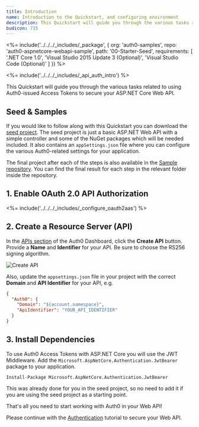 ```yaml
---
title: Introduction
name: Introduction to the Quickstart, and configuring environment
description: This Quickstart will guide you through the various tasks related to using Auth0-issued JSON Web Tokens to secure your ASP.NET Core Web API.
budicon: 715
---
```


<%= include('../../../_includes/_package', {
  org: 'auth0-samples',
  repo: 'auth0-aspnetcore-webapi-sample',
  path: '00-Starter-Seed',
  requirements: [
    '.NET Core 1.0',
    'Visual Studio 2015 Update 3 (Optional)',
    'Visual Studio Code (Optional)'
  ]
}) %>

<%= include('../../../_includes/_api_auth_intro') %>

This Quickstart will guide you through the various tasks related to using Auth0-issued Access Tokens to secure your ASP.NET Core Web API.

## Seed & Samples

If you would like to follow along with this Quickstart you can download the [seed project](https://github.com/auth0-samples/auth0-aspnetcore-webapi-sample/tree/master/00-Starter-Seed). The seed project is just a basic ASP.NET Web API with a simple controller and some of the NuGet packages which will be needed included. It also contains an `appSettings.json` file where you can configure the various Auth0-related settings for your application.

The final project after each of the steps is also available in the [Sample repository](https://github.com/auth0-samples/auth0-aspnetcore-webapi-sample). You can find the final result for each step in the relevant folder inside the repository.

## 1. Enable OAuth 2.0 API Authorization

<%= include('../../../_includes/_configure_oauth2aas') %>

## 2. Create a Resource Server (API)

In the [APIs section](${manage_url}/#/apis) of the Auth0 Dashboard, click the **Create API** button. Provide a **Name** and **Identifier** for your API. Be sure to choose the RS256 signing algorithm.

![Create API](/media/articles/server-apis/aspnet-core-webapi/create-api-rs256.png)

Also, update the `appsettings.json` file in your project with the correct **Domain** and **API Identifier** for your API, e.g.

```json
{
  "Auth0": {
    "Domain": "${account.namespace}",
    "ApiIdentifier": "YOUR_API_IDENTIFIER"
  }
}
```

## 3. Install Dependencies

To use Auth0 Access Tokens with ASP.NET Core you will use the JWT Middleware. Add the `Microsoft.AspNetCore.Authentication.JwtBearer` package to your application.

```text
Install-Package Microsoft.AspNetCore.Authentication.JwtBearer
```

This was already done for you in the seed project, so no need to add it if you are using the seed project as a starting point.

That's all you need to start working with Auth0 in your Web API!

Please continue with the [Authentication](/quickstart/backend/aspnet-core-webapi/01-authentication) tutorial to secure your Web API.
